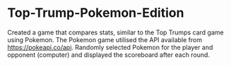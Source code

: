 # Top-Trump-Pokemon-Edition
Created a game that compares stats, similar to the Top Trumps card game using Pokemon. The Pokemon game utilised the API available from https://pokeapi.co/api. Randomly selected Pokemon for the player and opponent (computer) and displayed the scoreboard after each round.
